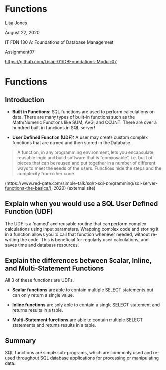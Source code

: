# Functions

Lisa Jones

August 22, 2020

IT FDN 130 A: Foundations of Database Management

Assignment07

https://github.com/Lisap-01/DBFoundations-Module07

# **Functions**

## **Introduction**

* **Built in Functions:**
SQL functions are used to perform calculations on data. There are many types of built-in functions such as the Math/Numeric Functions like SUM, AVG, and COUNT. There are over a hundred built in functions in SQL server!

* **User Defined Function (UDF):**
A user may create custom complex functions that are named and then stored in the Database.
>A function, in any programming environment, lets you encapsulate reusable logic and build software that is “composable”, i.e. built of pieces that can be reused and put together in a number of different ways to meet the needs of the users. Functions hide the steps and the complexity from other code.

(https://www.red-gate.com/simple-talk/sql/t-sql-programming/sql-server-functions-the-basics/), 2020)  (external site)

## **Explain when you would use a SQL User Defined Function (UDF)**

The UDF is a ‘named’ and reusable routine that can perform complex calculations using input parameters.  Wrapping complex code and storing it in a function allows you to call that function whenever needed, without re-writing the code.  This is beneficial for regularly used calculations, and saves time and database resources.

## **Explain the differences between Scalar, Inline, and Multi-Statement Functions**

All 3 of these functions are UDFs. 

* **Scalar functions** are able to contain multiple SELECT statements but can only return a single value.

* **Inline functions** are only able to contain a single SELECT statement and returns results in a table.

* **Multi-Statement functions** are able to contain multiple SELECT statements and returns results in a table.

## **Summary**

SQL functions are simply sub-programs, which are commonly used and re-used throughout SQL database applications for processing or manipulating data.
